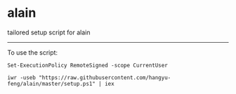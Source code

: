# alain
tailored setup script for alain

----------

To use the script:

```pwsh
Set-ExecutionPolicy RemoteSigned -scope CurrentUser

iwr -useb "https://raw.githubusercontent.com/hangyu-feng/alain/master/setup.ps1" | iex
```
